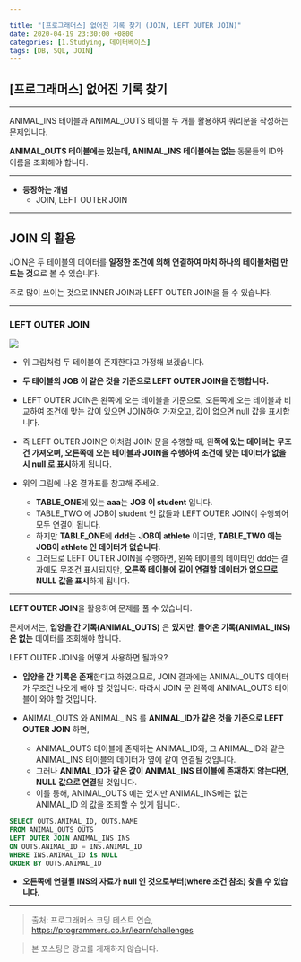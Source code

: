 ```yaml
---

title: "[프로그래머스] 없어진 기록 찾기 (JOIN, LEFT OUTER JOIN)"
date: 2020-04-19 23:30:00 +0800
categories: [1.Studying, 데이터베이스]
tags: [DB, SQL, JOIN]
---
```




## **[프로그래머스] 없어진 기록 찾기**

------

ANIMAL_INS 테이블과 ANIMAL_OUTS 테이블 두 개를 활용하여 쿼리문을 작성하는 문제입니다.

**ANIMAL_OUTS 테이블에는 있는데, ANIMAL_INS 테이블에는 없는** 동물들의 ID와 이름을 조회해야 합니다.

------



* **등장하는 개념**
  * JOIN, LEFT OUTER JOIN

------



## **JOIN 의 활용**

JOIN은 두 테이블의 데이터를 **일정한 조건에 의해 연결하여 마치 하나의 테이블처럼 만드는 것**으로 볼 수 있습니다.

주로 많이 쓰이는 것으로 INNER JOIN과 LEFT OUTER JOIN을 들 수 있습니다.

------

### **LEFT OUTER JOIN**

![](https://i.imgur.com/FJofY18.png)

* 위 그림처럼 두 테이블이 존재한다고 가정해 보겠습니다.

* **두 테이블의 JOB 이 같은 것을 기준으로 LEFT OUTER JOIN을 진행합니다.**
* LEFT OUTER JOIN은 왼쪽에 오는 테이블을 기준으로, 오른쪽에 오는 테이블과 비교하여 조건에 맞는 값이 있으면 JOIN하여 가져오고, 값이 없으면 null 값을 표시합니다.
* 즉 LEFT OUTER JOIN은 이처럼 JOIN 문을 수행할 때, 왼**쪽에 있는 데이터는 무조건 가져오며, 오른쪽에 오는 테이블과 JOIN을 수행하여 조건에 맞는 데이터가 없을 시 null 로 표시**하게 됩니다.
* 위의 그림에 나온 결과표를 참고해 주세요.
  * **TABLE_ONE**에 있는 **aaa**는 **JOB 이 student** 입니다.
  * TABLE_TWO 에 JOB이 student 인 값들과 LEFT OUTER JOIN이 수행되어 모두 연결이 됩니다.
  * 하지만 **TABLE_ONE**에 **ddd**는 **JOB이 athlete** 이지만, **TABLE_TWO 에는 JOB이 athlete 인 데이터가 없습니다.**
  * 그러므로 LEFT OUTER JOIN을 수행하면, 왼쪽 테이블의 데이터인 ddd는 결과에도 무조건 표시되지만, **오른쪽 테이블에 같이 연결할 데이터가 없으므로 NULL 값을 표시**하게 됩니다.



------

**LEFT OUTER JOIN**을 활용하여 문제를 풀 수 있습니다.

문제에서는, **입양을 간 기록(ANIMAL_OUTS)** 은 **있지만**, **들어온 기록(ANIMAL_INS) 은 없는** 데이터를 조회해야 합니다.

LEFT OUTER JOIN을 어떻게 사용하면 될까요?

* **입양을 간 기록은 존재**한다고 하였으므로, JOIN 결과에는 ANIMAL_OUTS 데이터가 무조건 나오게 해야 할 것입니다. 따라서 JOIN 문 왼쪽에 ANIMAL_OUTS 테이블이 와야 할 것입니다.



* ANIMAL_OUTS 와 ANIMAL_INS 를 **ANIMAL_ID가 같은 것을 기준으로 LEFT OUTER JOIN** 하면, 
  * ANIMAL_OUTS 테이블에 존재하는 ANIMAL_ID와,  그 ANIMAL_ID와 같은 ANIMAL_INS 테이블의 데이터가 옆에 같이 연결될 것입니다.
  * 그러나 **ANIMAL_ID가 같은 값이 ANIMAL_INS 테이블에 존재하지 않는다면, NULL 값으로 연결**될 것입니다.
  * 이를 통해, ANIMAL_OUTS 에는 있지만 ANIMAL_INS에는 없는 ANIMAL_ID 의 값을 조회할 수 있게 됩니다.

```sql
SELECT OUTS.ANIMAL_ID, OUTS.NAME
FROM ANIMAL_OUTS OUTS
LEFT OUTER JOIN ANIMAL_INS INS
ON OUTS.ANIMAL_ID = INS.ANIMAL_ID
WHERE INS.ANIMAL_ID is NULL
ORDER BY OUTS.ANIMAL_ID
```

* **오른쪽에 연결될 INS의 자료가 null 인 것으로부터(where 조건 참조) 찾을 수 있습니다.**

---

> 출처: 프로그래머스 코딩 테스트 연습, https://programmers.co.kr/learn/challenges

> 본 포스팅은 광고를 게재하지 않습니다.
